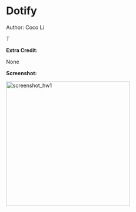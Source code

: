 # Dotify
Author: Coco Li

T

**Extra Credit:**

None

**Screenshot:**

<img width="336" alt="screenshot_hw1" src="https://user-images.githubusercontent.com/35278691/114250450-54ce8500-99d0-11eb-8ff1-935c0a316746.png">

